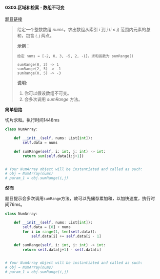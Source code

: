 #### 0303.区域和检索 - 数组不可变

[题目链接](https://leetcode-cn.com/problems/range-sum-query-immutable)

> 给定一个整数数组  *nums*，求出数组从索引 *i* 到 *j*  (*i* ≤ *j*) 范围内元素的总和，包含 *i,  j* 两点。
>
> **示例：**
>
> ```
> 给定 nums = [-2, 0, 3, -5, 2, -1]，求和函数为 sumRange()
> 
> sumRange(0, 2) -> 1
> sumRange(2, 5) -> -1
> sumRange(0, 5) -> -3
> ```
>
> **说明:**
>
> 1. 你可以假设数组不可变。
> 2. 会多次调用 *sumRange* 方法。

**简单思路**

切片求和。执行时间1448ms

```python
class NumArray:

    def __init__(self, nums: List[int]):
        self.data = nums

    def sumRange(self, i: int, j: int) -> int:
        return sum(self.data[i:j+1])


# Your NumArray object will be instantiated and called as such:
# obj = NumArray(nums)
# param_1 = obj.sumRange(i,j)
```

**然而**

题目提示会多次调用```sumRange```方法，故可以先储存累加和，以加快速度，执行时间76ms。

```python
class NumArray:

    def __init__(self, nums: List[int]):
        self.data = [0] + nums
        for i in range(1, len(self.data)):
            self.data[i] += self.data[i - 1]
        
    def sumRange(self, i: int, j: int) -> int:
        return self.data[j+1] - self.data[i]


# Your NumArray object will be instantiated and called as such:
# obj = NumArray(nums)
# param_1 = obj.sumRange(i,j)
```

